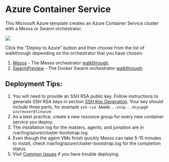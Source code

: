 # Azure Container Service

This Microsoft Azure template creates an Azure Container Service cluster with a Mesos or Swarm orchestrator.

<a href="https://portal.azure.com/#create/Microsoft.Template/uri/https%3A%2F%2Fraw.githubusercontent.com%2FAzure%2Fazure-quickstart-templates%2Fmaster%2F101-acs-swarm%2Fazuredeploy.json" target="_blank"><img src="http://azuredeploy.net/deploybutton.png"/></a>

Click the "Deploy to Azure" button and then choose from the list of walkthrough depending on the orchestrator that you have chosen:

1. [Mesos](https://github.com/Azure/azure-quickstart-templates/blob/master/101-acs-mesos/docs/MesosWalkthrough.md) - The Mesos orchestrator [walkthrough](https://github.com/Azure/azure-quickstart-templates/blob/master/101-acs-mesos/docs/MesosWalkthrough.md).
2. [SwarmPreview](https://github.com/Azure/azure-quickstart-templates/blob/master/101-acs-swarm/docs/SwarmPreviewWalkthrough.md) - The Docker Swarm orchestrator [walkthrough](https://github.com/Azure/azure-quickstart-templates/blob/master/101-acs-swarm/docs/SwarmPreviewWalkthrough.md).

## Deployment Tips:
1. You will need to provide an SSH RSA public key.  Follow instructions to generate SSH RSA keys in section [SSH Key Generation](https://github.com/Azure/azure-quickstart-templates/blob/master/101-acs-mesos/docs/SSHKeyManagement.md#ssh-key-generation).  Your key should include three parts, for example ```ssh-rsa AAAAB...snip...UcyupgH azureuser@linuxvm```
2. As a best practice, create a new resource group for every new container service you deploy.
3. The installation log for the masters, agents, and jumpbox are in /var/log/azure/cluster-bootstrap.log
4. Even though the agent VMs finish quickly Mesos can take 5-15 minutes to install, check /var/log/azure/cluster-bootstrap.log for the completion status.
5. Visit [Common Issues](https://github.com/Azure/azure-quickstart-templates/blob/master/101-acs-mesos/docs/CommonIssues.md) if you have trouble deploying.
